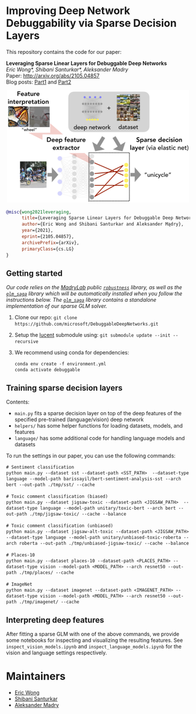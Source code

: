 # Improving Deep Network Debuggability via Sparse Decision Layers

This repository contains the code for our paper:

**Leveraging Sparse Linear Layers for Debuggable Deep Networks** <br>
*Eric Wong\*, Shibani Santurkar\*, Aleksander Madry* <br>
Paper: http://arxiv.org/abs/2105.04857 <br>
Blog posts:  [Part1](https://gradientscience.org/glm_saga) and [Part2](https://gradientscience.org/debugging) <br>

<p align="center">
<img src="pipeline.png" alt="Pipeline overview" width="500"/>
</p>


```bibtex
@misc{wong2021leveraging,
      title={Leveraging Sparse Linear Layers for Debuggable Deep Networks}, 
      author={Eric Wong and Shibani Santurkar and Aleksander Mądry},
      year={2021},
      eprint={2105.04857},
      archivePrefix={arXiv},
      primaryClass={cs.LG}
}
```

## Getting started
*Our code relies on the [MadryLab](http://madry-lab.ml/) public [`robustness`](https://github.com/MadryLab/robustness) library, as well as the [`glm_saga`](https://github.com/MadryLab/glm_saga) library which will be automatically installed when you follow the instructions below. The [`glm_saga`](https://github.com/MadryLab/glm_saga) library contains a standalone implementation of our sparse GLM solver.*
1.  Clone our repo: `git clone https://github.com/microsoft/DebuggableDeepNetworks.git`

2.  Setup the [lucent](https://github.com/greentfrapp/lucent) submodule using: `git submodule update --init --recursive`

3.  We recommend using conda for dependencies:
    ```
    conda env create -f environment.yml
    conda activate debuggable
    ```

## Training sparse decision layers

Contents: 
+ `main.py` fits a sparse decision layer on top of the deep features of the specified pre-trained (language/vision) deep network
+ `helpers/` has some helper functions for loading datasets, models, and features
+ `language/` has some additional code for handling language models and datasets

To run the settings in our paper, you can use the following commands: 
```
# Sentiment classification
python main.py --dataset sst --dataset-path <SST_PATH>  --dataset-type language --model-path barissayil/bert-sentiment-analysis-sst --arch bert --out-path ./tmp/sst/ --cache

# Toxic comment classification (biased)
python main.py --dataset jigsaw-toxic --dataset-path <JIGSAW_PATH>  --dataset-type language --model-path unitary/toxic-bert --arch bert --out-path ./tmp/jigsaw-toxic/ --cache --balance

# Toxic comment classification (unbiased)
python main.py --dataset jigsaw-alt-toxic --dataset-path <JIGSAW_PATH>  --dataset-type language --model-path unitary/unbiased-toxic-roberta --arch roberta --out-path ./tmp/unbiased-jigsaw-toxic/ --cache --balance

# Places-10 
python main.py --dataset places-10 --dataset-path <PLACES_PATH> --dataset-type vision --model-path <MODEL_PATH> --arch resnet50 --out-path ./tmp/places/ --cache

# ImageNet
python main.py --dataset imagenet --dataset-path <IMAGENET_PATH> --dataset-type vision --model-path <MODEL_PATH> --arch resnet50 --out-path ./tmp/imagenet/ --cache
```

## Interpreting deep features
After fitting a sparse GLM with one of the above commands, we provide some
notebooks for inspecting and visualizing the resulting features. See
`inspect_vision_models.ipynb` and `inspect_language_models.ipynb` for the vision and language settings respectively. 

# Maintainers

* [Eric Wong](https://twitter.com/RICEric22)
* [Shibani Santurkar](https://twitter.com/ShibaniSan)
* [Aleksander Madry](https://twitter.com/aleks_madry) 
